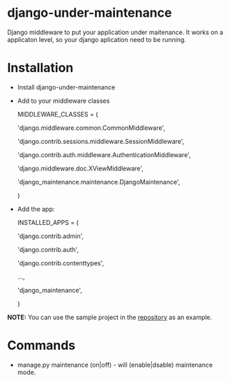django-under-maintenance
===============

Django middleware to put your application under maitenance. It works on a applicaton level, so your django aplication need to be running.

Installation
===============
 - Install django-under-maintenance
 - Add to your middleware classes

    MIDDLEWARE_CLASSES = (
    
    'django.middleware.common.CommonMiddleware',
    
    'django.contrib.sessions.middleware.SessionMiddleware',
    
    'django.contrib.auth.middleware.AuthenticationMiddleware',
    
    'django.middleware.doc.XViewMiddleware',
    
    'django_maintenance.maintenance.DjangoMaintenance',
    
    )
    
  - Add the app:
    
    INSTALLED_APPS = (
    
    'django.contrib.admin',
    
    'django.contrib.auth',
    
    'django.contrib.contenttypes',
    
    ...,

    'django_maintenance',
    
    )

**NOTE:** You can use the sample project in the [repository](https://github.com/mccricardo/django_maintenance ) as an example.

Commands
===============

  -  manage.py maintenance (on|off) - will (enable|dsable) maintenance mode.
 